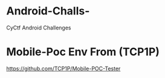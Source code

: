 # Android-Challs-
CyCtf Android Challenges 

# Mobile-Poc Env From (TCP1P) 
https://github.com/TCP1P/Mobile-POC-Tester
